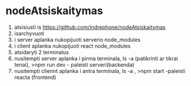 # nodeAtsiskaitymas

1) atsisiusti is https://github.com/indrephone/nodeAtsiskaitymas
2) isarchyvuoti
3) i server aplanka nukopijuoti serverio node_modules
4) i client aplanka nukopijuoti react node_modules
3) atsidaryti 2 terminalus
4) nusitempti server aplanka i pirma terminala, ls -a (patikrinti ar tikrai tenai), >npm run dev  - paleisti serveri(backenda)
5) nusitempti cliennt aplanka i antra terminala, ls -a , >npm start  -paleisti reacta (frontend) 